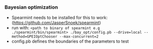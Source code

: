 ### Bayesian optimization

- Spearmint needs to be installed for this to work: (https://github.com/JasperSnoek/spearmint)
- run with: ```<path to binary of spearmint e.g ./spearmint/bin/spearmint> ./bay_opt/config.pb --drive=local --method=GPEIOptChooser --max-concurrent=2```
- config.pb defines the boundaries of the parameters to test
